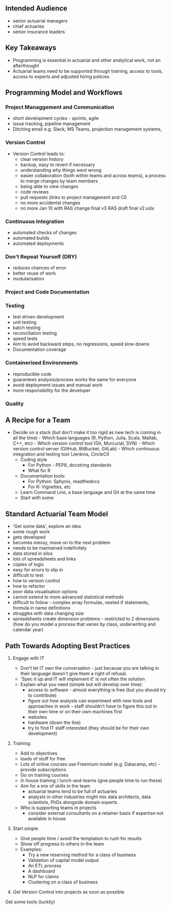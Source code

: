 ## Intended Audience
- senior actuarial managers
- chief actuaries
- senior insurance leaders

## Key Takeaways

- Programming is essential in actuarial and other analytical work, not an afterthought
- Actuarial teams need to be supported through training, access to tools, access to experts and adjusted hiring policies

## Programming Model and Workflows

### Project Managgement and Communication
- short development cycles - sprints, agile
- issue tracking, pipeline management
- Ditching email e.g. Slack, MS Teams, projection management systems, 

### Version Control

- Version Control leads to:
    - clear version history
    - backup, easy to revert if necessary
    - understanding why things went wrong
    - easier collaboration (both within teams and across teams), a process to merge changes by team members
    - being able to view changes
    - code reviews
    - pull requests (links to project management and CI)
    - no more accidental changes
    - no more  Jan 10 with RAS change final v3 RAS draft final v2.xslx

### Continuous Integration
- automated checks of changes
- automated builds
- automated deployments

### Don't Repeat Yourself (DRY)

- reduces chances of error
- better reuse of work
- modularisation

### Project and Code Documentation

### Testing

- test driven development
- unit testing
- batch testing
- reconciliation testing
- speed tests
- Aim to avoid backward steps, no regressions, speed slow downs
- Documentation coverage

### Containerised Environments

- reproducible code
- guarantees analysis/process works the same for everyone
- avoid deployment issues and manual work
- more responsibility for the developer

### Quality

## A Recipe for a Team

- Decide on a stack (but don't make it too rigid as new tech is coming in all the time)
        - Which base languages (R, Python, Julia, Scala, Matlab, C++, etc)
        - Which version control tool (Git, Murcurial, SVN)
        - Which version control server (GitHub, BitBucket, GitLab)
        - Which continuous integration and testing tool (Jenkins, CircleCI)
    - Coding style
        - For Python - PEP8, docstring standards
        - What for R
    - Documentation tools:
        - For Python: Sphynix, readthedocs
        - For R: Vignettes, etc
    - Learn Command Line, a base language and Git at the same time
    - Start with some 
    

## Standard Actuarial Team Model

- 'Get some data', explore an idea
- some rough work
- gets developed
- becomes messy, move on to the next problem
- needs to be maintained indefinitely
- data stored in silos
- lots of spreadsheets and links
- copies of logic
- easy for errors to slip in
- difficult to test
- how to version control
- how to refactor
- poor data visualisation options
- cannot extend to more advanced statistical methods
- difficult to follow - complex array formulas, nested if statements, formula in name definitions
- struggles with data changing size
- spreadsheets create dimension problems - restricted to 2 dimensions (how do you model a process that varies by class, underwriting and calendar year)

## Path Towards Adopting Best Practices

1. Engage with IT
    - Don't let IT own the conversation - just because you are talking in their language doesn't give them a right of refusal.
    - 'Spec it up and IT will implement it' is not often the solution
    - Explain what you need (simple but will develop over time):
        - access to software - almost everything is free (but you should try to contribute)
        - figure out how analysts can experiment with new tools and approaches in work - staff shouldn't have to figure this out in their own time or on their own machines first
        - websites
        - hardware (down the line)
        - try to find IT staff interested (they should be for their own development)

2.  Training:
    - Add to objectives
    - loads of stuff for free
    - Lots of online courses use Freemium model (e.g. Datacamp, etc) - provide subscriptions
    - Go on training courses
    - In house training / lunch-and-learns (give people time to run these)
    - Aim for a mix of skills in the team
        - actuarial teams tend to be full of actuaries
        - analysts in other industries might mix data architects, data scientists, PhDs alongside domain experts
    - Who is supporting teams in projects
        - consider external consultants on a retainer basis if expertise not available in house

3.  Start simple
    - Give people time / avoid the temptation to rush for results
    - Show off progress to others in the team
    - Examples:
        - Try a new reserving method for a class of business
        - Validation of capital model output
        - An ETL process
        - A dashboard
        - NLP for claims
        - Clustering on a class of business
        
4.  Get Version Control into projects as soon as possible
    
Get some tools (luckily)

